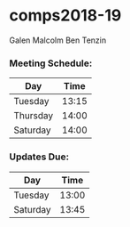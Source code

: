 # comps2018-19

Galen
Malcolm
Ben
Tenzin

### Meeting Schedule:
| Day | Time|
|-----|-----|
|Tuesday|13:15|
|Thursday| 14:00|
|Saturday| 14:00|

### Updates Due:
| Day | Time |
|----|----|
|Tuesday|13:00|
|Saturday|13:45|
